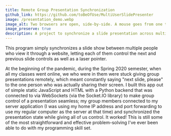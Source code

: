 ```yaml
---
title: Remote Group Presentation Synchronization
github_link: https://github.com/toBeOfUse/MultiUserSlidePresenter
image: /presentation_demo.webp
image_alt: Two browsers are open, side-by-side. A mouse goes from one to the other, clicking "next" and "previous" buttons, checking a "laser pointer" checkbox, and waving itself over some slides. When one browser goes to the next or previous slide, so does the other, and the laser point is visible in both browsers.
image_preserve: true
description: A project to synchronize a slide presentation across multiple computers.
---
```


This program simply synchronizes a slide show between multiple people who view it through a website, letting each of them control the next and previous slide controls as well as a laser pointer.

At the beginning of the pandemic, during the Spring 2020 semester, when all my classes went online, we who were in them were stuck giving group presentations remotely, which meant constantly saying "next slide, please" to the one person who was actually sharing their screen. I built this app out of simple static JavaScript and HTML with a Python backend that was connected to via WebSockets (via the Socket.IO library) to make group control of a presentation seamless; my group members connected to my server application (I was using my home IP address and port forwarding to use my regular computer as the server at that time) and synchronized the presentation state while giving all of us control. It worked! This is still some of the most straightforward and effective problem-solving I've ever been able to do with my programming skill set.
